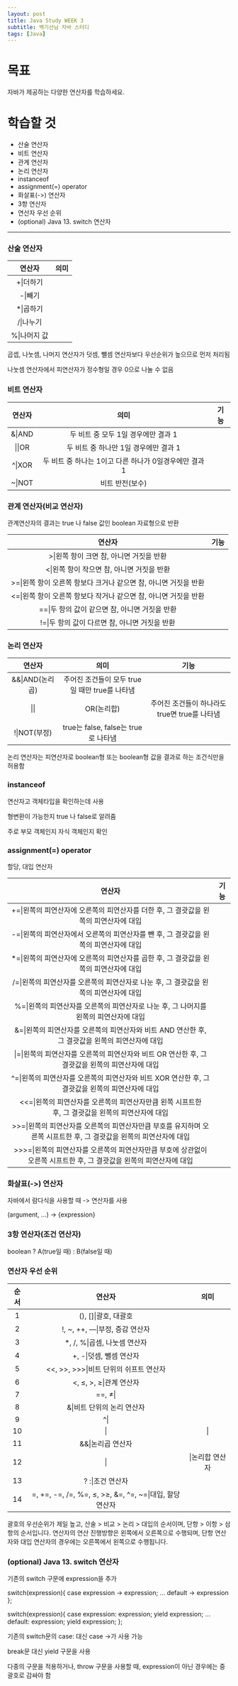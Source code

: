 ```yaml
---
layout: post
title: Java Study WEEK 3
subtitle: 백기선님 자바 스터디
tags: [Java]
---
```



# **목표**

자바가 제공하는 다양한 연산자를 학습하세요.

# **학습할 것**

- 산술 연산자
- 비트 연산자
- 관계 연산자
- 논리 연산자
- instanceof
- assignment(=) operator
- 화살표(->) 연산자
- 3항 연산자
- 연산자 우선 순위
- (optional) Java 13. switch 연산자


---


### 산술 연산자


|연산자|의미|
|:---:|:---:|
|\+\|더하기|
|\-\|빼기|
|\*\|곱하기|
|\/\|나누기|
|\%\|나머지 값|


곱셉, 나눗셈, 나머지 연산자가 덧셈, 뺄셈 연산자보다 우선순위가 높으므로 먼저 처리됨

나눗셈 연산자에서 피연산자가 정수형일 경우 0으로 나눌 수 없음




### 비트 연산자

|연산자|의미|기능|
|:---:|:---:|:---:|
|\&\|AND|두 비트 중 모두 1일 경우에만 결과 1 |
|\|\|OR|두 비트 중 하나만 1일 경우에만 결과 1|
|\^\|XOR|두 비트 중 하나는 1이고 다른 하나가 0일경우에만 결과 1|
|\~\|NOT|비트 반전(보수)|




### 관계 연산자(비교 연산자)

관계연산자의 결과는 true 나 false 값인 boolean 자료형으로 반환


|연산자|기능|
|:---:|:---:|
|\>\|왼쪽 항이 크면 참, 아니면 거짓을 반환|
|\<\|왼쪽 항이 작으면 참, 아니면 거짓을 반환|
|\>=\|왼쪽 항이 오른쪽 항보다 크거나 같으면 참, 아니면 거짓을 반환|
|\<=\|왼쪽 항이 오른쪽 항보다 작거나 같으면 참, 아니면 거짓을 반환|
|\==\|두 항의 값이 같으면 참, 아니면 거짓을 반환|
|\!=\|두 항의 값이 다르면 참, 아니면 거짓을 반환|




### 논리 연산자

|연산자|의미|기능|
|:---:|:---:|:---:|
|\&&\|AND(논리곱)|주어진 조건들이 모두 true일 때만 true를 나타냄|
|\|\||OR(논리합)|주어진 조건들이 하나라도 true면 true를 나타냄|
|\!\|NOT(부정)|true는 false, false는 true로 나타냄|


논리 연산자는 피연산자로 boolean형 또는 boolean형 값을 결과로 하는 조건식만을 허용함




### instanceof

연산자고 객체타입을 확인하는데 사용

형변환이 가능한지 true 나 false로 알려줌

주로 부모 객체인지 자식 객체인지 확인




### assignment(=) operator

할당, 대입 연산자

|연산자|기능|
|:---:|:---:|
|\+=\|왼쪽의 피연산자에 오른쪽의 피연산자를 더한 후, 그 결괏값을 왼쪽의 피연산자에 대입|
|\-=\|왼쪽의 피연산자에서 오른쪽의 피연산자를 뺀 후, 그 결괏값을 왼쪽의 피연산자에 대입|
|\*=\|왼쪽의 피연산자에 오른쪽의 피연산자를 곱한 후, 그 결괏값을 왼쪽의 피연산자에 대입|
|\/=\|왼쪽의 피연산자를 오른쪽의 피연산자로 나눈 후, 그 결괏값을 왼쪽의 피연산자에 대입|
|\%=\|왼쪽의 피연산자를 오른쪽의 피연산자로 나눈 후, 그 나머지를 왼쪽의 피연산자에 대입|
|\&=\|왼쪽의 피연산자를 오른쪽의 피연산자와 비트 AND 연산한 후, 그 결괏값을 왼쪽의 피연산자에 대입|
|\|=\|왼쪽의 피연산자를 오른쪽의 피연산자와 비트 OR 연산한 후, 그 결괏값을 왼쪽의 피연산자에 대입|
|\^=\|왼쪽의 피연산자를 오른쪽의 피연산자와 비트 XOR 연산한 후, 그 결괏값을 왼쪽의 피연산자에 대입|
|\<<=\|왼쪽의 피연산자를 오른쪽의 피연산자만큼 왼쪽 시프트한 후, 그 결괏값을 왼쪽의 피연산자에 대입|
|\>>=\|왼쪽의 피연산자를 오른쪽의 피연산자만큼 부호를 유지하며 오른쪽 시프트한 후, 그 결괏값을 왼쪽의 피연산자에 대입|
|\>>>=\|왼쪽의 피연산자를 오른쪽의 피연산자만큼 부호에 상관없이 오른쪽 시프트한 후, 그 결괏값을 왼쪽의 피연산자에 대입|



### 화살표(->) 연산자

자바에서 람다식을 사용할 때 -> 연산자를 사용

(argument, ...) -> {expression}




### 3항 연산자(조건 연산자)

boolean ? A(true일 때) : B(false일 때)




### 연산자 우선 순위

|순서|연산자|의미|
|:---:|:---:|:---:|
|1|\(), []\|괄호, 대괄호|
|2|\!, ~, ++, —\|부정, 증감 연산자|
|3|\*, /, %\|곱셈, 나눗셈 연산자|
|4|\+, -\|덧셈, 뺄셈 연산자|
|5|\<<, >>, >>>\|비트 단위의 쉬프트 연산자|
|6|\<, ≤, >, ≥\|관계 연산자|
|7|\==, ≠\||
|8|\&\|비트 단위의 논리 연산자|
|9|\^\||
|10|\||\|
|11|\&&\|논리곱 연산자|
|12|\||\|논리합 연산자|
|13|\? :\|조건 연산자|
|14|\=, +=, -=, /=, %=, ≤, >≥, &=, ^=, ~=\|대입, 할당 연산자|


괄호의 우선순위가 제일 높고, 산술 > 비교 > 논리 > 대입의 순서이며, 단항 > 이항 > 삼항의 순서입니다. 연산자의 연산 진행방향은 왼쪽에서 오른쪽으로 수행되며, 단항 연산자와 대입 연산자의 경우에는 오른쪽에서 왼쪽으로 수행됩니다.




### (optional) Java 13. switch 연산자

기존의 switch 구문에 expression을 추가

switch(expression){
	case expression -> expression;
	...
	default -> expression
};

switch(expression){
	case expression:
		expression;
		yield expression;
	...
	default:
		expression;
		yield expression;
};

기존의 switch문의 case: 대신 case ->가 사용 가능

break문 대신 yield 구문을 사용

다중의 구문을 적용하거나, throw 구문을 사용할 때, expression이 아닌 경우에는 중괄호로 감싸야 함
